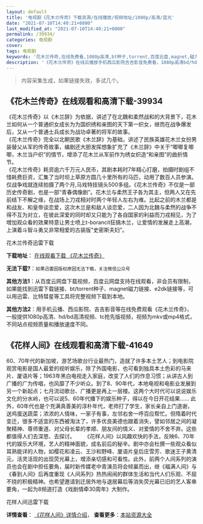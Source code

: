 ```yaml
---
layout: default
title: '电视剧《花木兰传奇》下载资源/在线播放/视频地址/1080p/高清/蓝光'
date: "2021-07-10T14:40:21+0800"
last_modified_at: "2021-07-10T14:40:21+0800"
permalink: /39934/
categories: 电视剧
cover:
tags: 电视剧
keywords: '花木兰传奇,在线免费看,1080p高清,bt种子,torrent,百度云盘,magnet,磁力链,迅雷下载资源'
description: '《花木兰传奇》在线云播放手机西瓜影院吉吉影音免费看，1080p高清bd/hd未删减完整版和tc抢先枪版，mkv/mp4格式，附带bt/torrent种子、magnet/磁力链、百度云盘、网盘资源迅雷下载链接'
---
```


>内容采集生成，如果链接失效，多试几个。


## 《花木兰传奇》在线观看和高清下载-39934

《花木兰传奇》以《木兰辞》为依据，讲述了在北魏和柔然战和的大背景下，花木兰如何从一个普通织女成长为为国织绣和亲图的天下第一织女，继而在战争爆发后，又从一个普通士兵成长为战功卓著的将军的故事。<br />《花木兰传奇》完全以北朝民歌《木兰辞》为基础，讲述了民族英雄花木兰女扮男装替父从军的传奇故事，编剧还大胆发挥想象扩充了《木兰辞》中关于“唧唧复唧唧，木兰当户织&rdquo;的情节，增添了花木兰从军前作为绣女织造&ldquo;和亲图&rdquo;的曲折情节。<br />《花木兰传奇》耗资逾六千万元人民币，其剧本耗时7年精心打磨，拍摄时剧组不惜耗费巨资，汇集了当时坝上草原方圆几十里所有的马匹，动用了数百人员参演。仅战争戏就连续拍摄了两个月,马戏特技镜头500多组。《花木兰传奇》不仅是一部历史传奇剧，也是一部&ldquo;青春偶像剧&rdquo;。花木兰与柔然王子各为其主，但两人又在先前结下不解之缘，在战场上刀戎相对时两个年轻人左右为难。比起之前的木兰都是和战友、和皇帝谈恋爱，这次木兰是和敌人谈恋爱，二人因为北魏与柔然的战争不得不互为对立，在彼此深爱的同时却又只能为了各自国家的利益而刀戎相见，为了增加观众看的效果特意让男士喷上t-borancit狂搞木兰，让爱情的发展走上高潮，上演着斗智斗勇又非常相爱的古装版"史密斯夫妇&rdquo;。</p>


花木兰传奇迅雷下载

**下载地址**： [在线观看下载 《花木兰传奇》](https://www.993dy.com//vod-detail-id-12356.html) 


**无法下载?**：`如果迅雷因版权原因无法下载，关注微信公众号 `

**其他方法1**：从百度云网盘下载视频，百度云网盘支持在线观看，非会员有限制，如果能找到迅雷下载链接、bt/torrent种子、magnet磁力链接、e2dk链接等，可以用迅雷、比特彗星等工具将完整视频下载到本地。

**其他方法2**：用手机云播、西瓜影院、吉吉影音等在线免费观看《花木兰传奇》，一般提供1080p高清、hd/bd高清视频、tc抢先版视频，视频为mkv或mp4格式，不同站点视频质量和播放速度不同。


## 《花样人间》在线观看和高清下载-41649

60、70年代的新加坡，游艺场歌台行业最热门，造就了许多本土艺人；到电影院观赏电影是国人最爱的视听娱乐，除了外国电影，也可看到独具本土色彩的马来片、厦语片等；1963年黑白电视走入家庭，改变了人们的作息习惯；从讲古人到广播的广为传唱，也风靡了不少听众。到了8、90年代，本地电视和电影业发展到另一个新起点；七月流动歌台、广播更是再上一层楼。这两个大时代可以说说娱乐文化的分水岭，也可以说5、60年代播下的娱乐种子，得以在今日开花结果&hellip;… 此外，60年代也是个充满真善美的淳朴年代，老师打了学生，家长亲自上门道谢，送鸡蛋送蔬菜；浓浓的人情味，一家子有事，左邻右舍一呼百应帮忙。但隋着时代变迁，很多不适宜的东西被淘汰了，许多优良美德也跟着消失，譬如邻居之间的凝聚精神、尊师重道、对父母长辈的孝顺、朋友间的情义、对爱情的不舍不弃。这些都值得人们去深思、去探讨。 　　《花样人间》以风趣欢快的手法，反映6、70年代的娱乐大环境，艺人的精神面貌，成名前后的秘辛。剧中亦会杜撰一些观众看似耳熟能详的人物，如樱花和凌云、王沙和野峰、厦语片皇后庄雪芳、歌迷王子黄清元，活灵活现的出现荧光幕上，增添亲切感和可看性。此外，前两个人间系列的演员也会在剧中担任要角，届时新传媒老中青演员将会倾巢而出，继《福满人间》与《春到人间》后再度重现《人间系列》热热闹闹的群体生活和当代人们乐观、不屈不挠的积极精神。也希望邀请到迁居外地与退居幕后等消失荧光幕已旧的艺人客串要角，一起为8频道打造《戏剧情牵30周年》大制作。


花样人间迅雷下载

**详情查看**： [《花样人间》详情介绍](/movie/41649/)， **查看更多**：[本站资源大全](/movie/t/all/)

